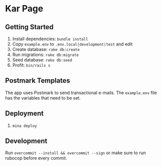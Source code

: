 # Kar Page

## Getting Started

1. Install dependencies: `bundle install`
2. Copy `example.env` to `.env.local|development|test` and edit
3. Create database: `rake db:create`
4. Run migrations: `rake db:migrate`
5. Seed database: `rake db:seed`
6. Profit: `bin/rails s`

## Postmark Templates

The app uses Postmark to send transactional e-mails. 
The `example.env` file has the variables that need to be set.

## Deployment

1. `mina deploy`

## Development

Run `overcommit --install && overcommit --sign` or make sure to run rubocop before every commit.
